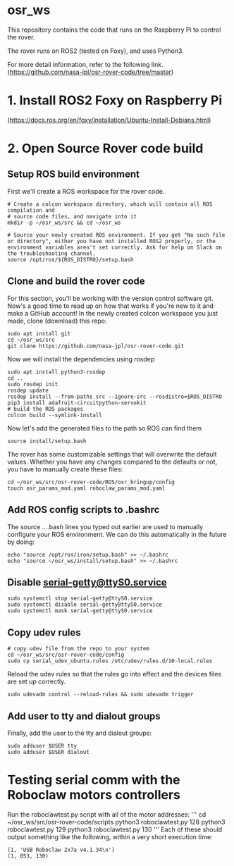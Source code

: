 # osr_ws

This repository contains the code that runs on the Raspberry Pi to control the rover.

The rover runs on ROS2 (tested on Foxy), and uses Python3.

For more detail information, refer to the following link.  
(https://github.com/nasa-jpl/osr-rover-code/tree/master)

# 1. Install ROS2 Foxy on Raspberry Pi
(https://docs.ros.org/en/foxy/Installation/Ubuntu-Install-Debians.html)

# 2. Open Source Rover code build
## Setup ROS build environment
First we'll create a ROS workspace for the rover code.
```
# Create a colcon workspace directory, which will contain all ROS compilation and 
# source code files, and navigate into it
mkdir -p ~/osr_ws/src && cd ~/osr_ws

# Source your newly created ROS environment. If you get "No such file or directory", either you have not installed ROS2 properly, or the environment variables aren't set correctly. Ask for help on Slack on the troubleshooting channel.
source /opt/ros/${ROS_DISTRO}/setup.bash
```
## Clone and build the rover code
For this section, you'll be working with the version control software git. Now's a good time to read up on how that works if you're new to it and make a GitHub account! In the newly created colcon workspace you just made, clone (download) this repo:
```
sudo apt install git
cd ~/osr_ws/src
git clone https://github.com/nasa-jpl/osr-rover-code.git
```
Now we will install the dependencies using rosdep
```
sudo apt install python3-rosdep
cd ..
sudo rosdep init
rosdep update
rosdep install --from-paths src --ignore-src --rosdistro=$ROS_DISTRO
pip3 install adafruit-circuitpython-servokit
# build the ROS packages
colcon build --symlink-install
```
Now let's add the generated files to the path so ROS can find them
```
source install/setup.bash
```
The rover has some customizable settings that will overwrite the default values. Whether you have any changes compared to the defaults or not, you have to manually create these files:
```
cd ~/osr_ws/src/osr-rover-code/ROS/osr_bringup/config
touch osr_params_mod.yaml roboclaw_params_mod.yaml
```
## Add ROS config scripts to .bashrc
The source ....bash lines you typed out earlier are used to manually configure your ROS environment. We can do this automatically in the future by doing:
```
echo "source /opt/ros/iron/setup.bash" >> ~/.bashrc 
echo "source ~/osr_ws/install/setup.bash" >> ~/.bashrc
```
## Disable serial-getty@ttyS0.service
```
sudo systemctl stop serial-getty@ttyS0.service
sudo systemctl disable serial-getty@ttyS0.service
sudo systemctl mask serial-getty@ttyS0.service
```
## Copy udev rules
```
# copy udev file from the repo to your system
cd ~/osr_ws/src/osr-rover-code/config
sudo cp serial_udev_ubuntu.rules /etc/udev/rules.d/10-local.rules
```
Reload the udev rules so that the rules go into effect and the devices files are set up correctly.
```
sudo udevadm control --reload-rules && sudo udevadm trigger
```
## Add user to tty and dialout groups
Finally, add the user to the tty and dialout groups:
```
sudo adduser $USER tty
sudo adduser $USER dialout
```
# Testing serial comm with the Roboclaw motors controllers
Run the roboclawtest.py script with all of the motor addresses:
'''
cd ~/osr_ws/src/osr-rover-code/scripts
python3 roboclawtest.py 128
python3 roboclawtest.py 129
python3 roboclawtest.py 130
'''
Each of these should output something like the following, within a very short execution time:
```
(1, 'USB Roboclaw 2x7a v4.1.34\n')
(1, 853, 130)
```





